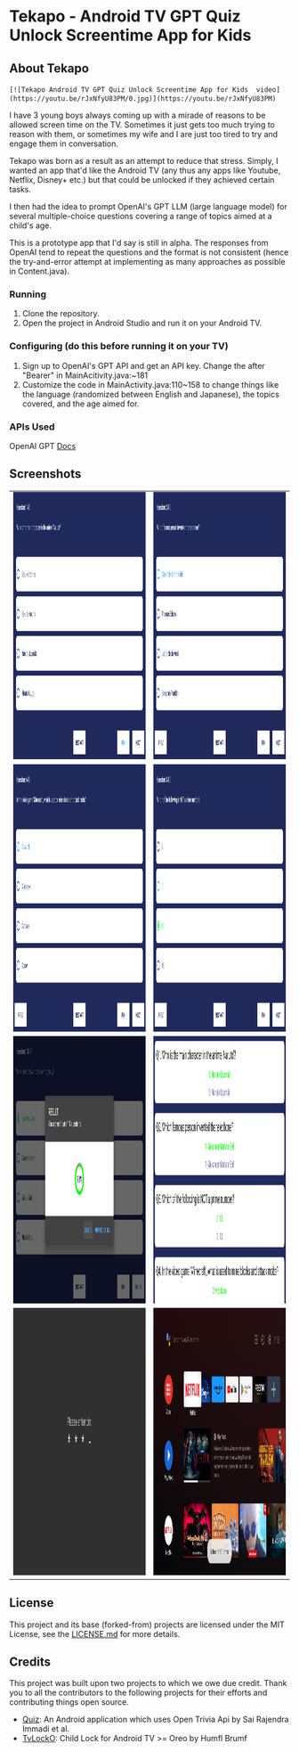# Tekapo - Android TV GPT Quiz Unlock Screentime App for Kids

## About  Tekapo

```
[![Tekapo Android TV GPT Quiz Unlock Screentime App for Kids  video](https://youtu.be/rJxNfyU83PM/0.jpg)](https://youtu.be/rJxNfyU83PM)
```

I have 3 young boys always coming up with a mirade of reasons to be allowed screen time on the TV. Sometimes it just gets too much trying to reason with them, or sometimes my wife and I are just too tired to try and engage them in conversation.

Tekapo was born as a result as an attempt to reduce that stress. Simply, I wanted an app that'd like the Android TV (any thus any apps like Youtube, Netflix, Disney+ etc.) but that could be unlocked if they achieved certain tasks.

I then had the idea to prompt OpenAI's GPT LLM (large language model) for several multiple-choice questions covering a range of topics aimed at a child's age.

This is a prototype app that I'd say is still in alpha. The responses from OpenAI tend to repeat the questions and the format is not consistent (hence the try-and-error attempt at implementing as many approaches as possible in Content.java).

### Running

1. Clone the repository.
1. Open the project in Android Studio and run it on your Android TV.

### Configuring (do this before running it on your TV)

1. Sign up to OpenAI's GPT API and get an API key. Change the <API key> after "Bearer" in MainAcitivity.java:~181
1. Customize the code in MainActivity.java:110~158 to change things like the language (randomized between English and Japanese), the topics covered, and the age aimed for.

### APIs Used

OpenAI GPT [Docs](https://platform.openai.com/docs/guides/gpt)

## Screenshots

<table>  
  <tr>  
    <td><img src="/screenshots/1.png" height = "480" width="270"></td>  
    <td><img src="/screenshots/2.png" height = "480" width="270"></td>  
  </tr>  
  <tr> 
    <td><img src="/screenshots/3.png" height = "480" width="270"></td>
    <td><img src="/screenshots/4.png" height = "480" width="270"></td>  
  </tr>
  <tr> 
    <td><img src="/screenshots/5.png" height = "480" width="270"></td>  
    <td><img src="/screenshots/6.png" height = "480" width="270"></td>  
  </tr>  
  <tr>  
    <td><img src="/screenshots/7.png" height = "480" width="270"></td>  
    <td><img src="/screenshots/8.png" height = "480" width="270"></td>  
  </tr>  
</table>  

## License

This project and its base (forked-from) projects are licensed under the MIT License, see the [LICENSE.md](https://github.com/funxfun/tekapo/blob/master/LICENSE) for more details.

## Credits

This project was built upon two projects to which we owe due credit. Thank you to all the contributors to the following projects for their efforts and contributing things open source.

* [Quiz](https://github.com/immadisairaj/Quiz/): An Android application which uses Open Trivia Api by Sai Rajendra Immadi et al.
* [TvLockO](https://github.com/humflbrumf/TvLockO): Child Lock for Android TV >= Oreo by Humfl Brumf
